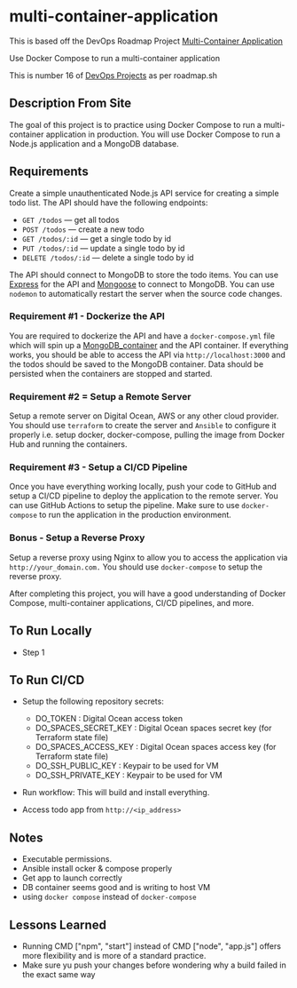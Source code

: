 # multi-container-application

This is based off the DevOps Roadmap Project [Multi-Container Application](https://roadmap.sh/projects/multi-container-service)

Use Docker Compose to run a multi-container application  

This is number 16 of [DevOps Projects](https://roadmap.sh/devops/projects) as per roadmap.sh

## Description From Site 

The goal of this project is to practice using Docker Compose to run a multi-container application in production. You will use Docker Compose to run a Node.js application and a MongoDB database.

## Requirements

Create a simple unauthenticated Node.js API service for creating a simple todo list. The API should have the following endpoints:

- `GET /todos` — get all todos
- `POST /todos` — create a new todo
- `GET /todos/:id` — get a single todo by id
- `PUT /todos/:id` — update a single todo by id
- `DELETE /todos/:id` — delete a single todo by id

The API should connect to MongoDB to store the todo items. You can use [Express](https://expressjs.com) for the API and [Mongoose](https://mongoosejs.com/) to connect to MongoDB. You can use `nodemon` to automatically restart the server when the source code changes.

### Requirement #1 - Dockerize the API 

You are required to dockerize the API and have a ``docker-compose.yml`` file which will spin up a [MongoDB_container](https://hub.docker.com/_/mongo) and the API container. If everything works, you should be able to access the API via ``http://localhost:3000`` and the todos should be saved to the MongoDB container. Data should be persisted when the containers are stopped and started.

### Requirement #2 = Setup a Remote Server 

Setup a remote server on Digital Ocean, AWS or any other cloud provider. You should use `terraform` to create the server and `Ansible` to configure it properly i.e. setup docker, docker-compose, pulling the image from Docker Hub and running the containers.

### Requirement #3 - Setup a CI/CD Pipeline 

Once you have everything working locally, push your code to GitHub and setup a CI/CD pipeline to deploy the application to the remote server. You can use GitHub Actions to setup the pipeline. Make sure to use `docker-compose` to run the application in the production environment.

### Bonus - Setup a Reverse Proxy

Setup a reverse proxy using Nginx to allow you to access the application via `http://your_domain.com.` You should use `docker-compose` to setup the reverse proxy.


After completing this project, you will have a good understanding of Docker Compose, multi-container applications, CI/CD pipelines, and more.

## To Run Locally

- Step 1


## To Run CI/CD

- Setup the following repository secrets:
    - DO_TOKEN : Digital Ocean access token
    - DO_SPACES_SECRET_KEY : Digital Ocean spaces secret key (for Terraform state file)
    - DO_SPACES_ACCESS_KEY : Digital Ocean spaces access key (for Terraform state file)
    - DO_SSH_PUBLIC_KEY : Keypair to be used for VM 
    - DO_SSH_PRIVATE_KEY : Keypair to be used for VM

- Run workflow: This will build and install everything.
- Access todo app from `http://<ip_address>`

## Notes 

- Executable permissions.
- Ansible install ocker & compose properly 
- Get app to launch correctly 
- DB container seems good and is writing to host VM 
- using `docker compose` instead of `docker-compose`


## Lessons Learned

- Running CMD ["npm", "start"] instead of CMD ["node", "app.js"] offers more flexibility and is more of a standard practice. 
- Make sure yu push your changes before wondering why a build failed in the exact same way 
